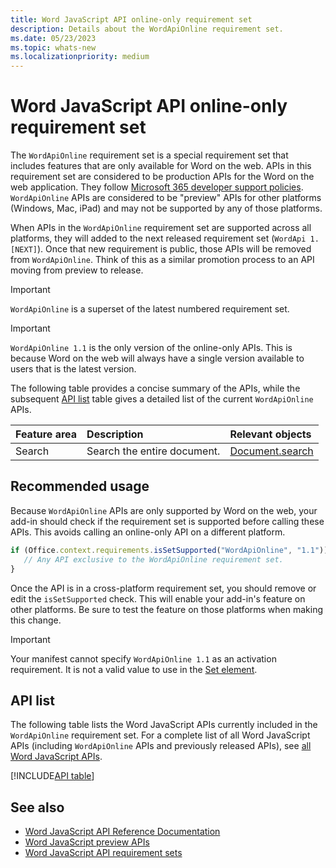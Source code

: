```yaml
---
title: Word JavaScript API online-only requirement set
description: Details about the WordApiOnline requirement set.
ms.date: 05/23/2023
ms.topic: whats-new
ms.localizationpriority: medium
---
```


# Word JavaScript API online-only requirement set

The `WordApiOnline` requirement set is a special requirement set that includes features that are only available for Word on the web. APIs in this requirement set are considered to be production APIs for the Word on the web application. They follow [Microsoft 365 developer support policies](/office/dev/add-ins/publish/maintain-breaking-changes). `WordApiOnline` APIs are considered to be "preview" APIs for other platforms (Windows, Mac, iPad) and may not be supported by any of those platforms.

When APIs in the `WordApiOnline` requirement set are supported across all platforms, they will added to the next released requirement set (`WordApi 1.[NEXT]`). Once that new requirement is public, those APIs will be removed from `WordApiOnline`. Think of this as a similar promotion process to an API moving from preview to release.

> [!IMPORTANT]
> `WordApiOnline` is a superset of the latest numbered requirement set.

> [!IMPORTANT]
> `WordApiOnline 1.1` is the only version of the online-only APIs. This is because Word on the web will always have a single version available to users that is the latest version.

The following table provides a concise summary of the APIs, while the subsequent [API list](#api-list) table gives a detailed list of the current `WordApiOnline` APIs.

| Feature area | Description | Relevant objects |
|:--- |:--- |:--- |
| Search | Search the entire document. | [Document.search](/javascript/api/word/word.document#word-word-document-search-member(1)) |

## Recommended usage

Because `WordApiOnline` APIs are only supported by Word on the web, your add-in should check if the requirement set is supported before calling these APIs. This avoids calling an online-only API on a different platform.

```js
if (Office.context.requirements.isSetSupported("WordApiOnline", "1.1")) {
   // Any API exclusive to the WordApiOnline requirement set.
}
```

Once the API is in a cross-platform requirement set, you should remove or edit the `isSetSupported` check. This will enable your add-in's feature on other platforms. Be sure to test the feature on those platforms when making this change.

> [!IMPORTANT]
> Your manifest cannot specify `WordApiOnline 1.1` as an activation requirement. It is not a valid value to use in the [Set element](/javascript/api/manifest/set).

## API list

The following table lists the Word JavaScript APIs currently included in the `WordApiOnline` requirement set. For a complete list of all Word JavaScript APIs (including `WordApiOnline` APIs and previously released APIs), see [all Word JavaScript APIs](/javascript/api/word?view=word-js-online&preserve-view=true).

[!INCLUDE[API table](../../includes/word-online.md)]

## See also

- [Word JavaScript API Reference Documentation](/javascript/api/word?view=word-js-online&preserve-view=true)
- [Word JavaScript preview APIs](word-preview-apis.md)
- [Word JavaScript API requirement sets](word-api-requirement-sets.md)
